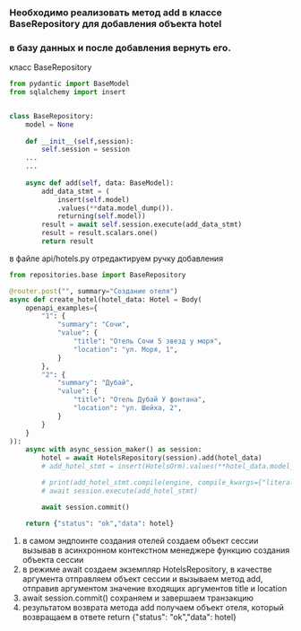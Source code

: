 ### Необходимо реализовать метод add  в классе BaseRepository для добавления объекта hotel
### в базу данных и после добавления вернуть его.

класс BaseRepository
```python
from pydantic import BaseModel
from sqlalchemy import insert


class BaseRepository:
    model = None
    
    def __init__(self,session):
        self.session = session
    ...
    ...
    
    async def add(self, data: BaseModel):
        add_data_stmt = (
            insert(self.model)
            .values(**data.model_dump()).
            returning(self.model))
        result = await self.session.execute(add_data_stmt)
        result = result.scalars.one()
        return result

``` 

в файле api/hotels.py отредактируем ручку добавления
```python
from repositories.base import BaseRepository

@router.post("", summary="Создание отеля")
async def create_hotel(hotel_data: Hotel = Body(
    openapi_examples={
        "1": {
            "summary": "Сочи",
            "value": {
                "title": "Отель Сочи 5 звезд у моря",
                "location": "ул. Моря, 1",
            }
        },
        "2": {
            "summary": "Дубай",
            "value": {
                "title": "Отель Дубай У фонтана",
                "location": "ул. Шейха, 2",
            }
        }
    }
)):
    async with async_session_maker() as session:
        hotel = await HotelsRepository(session).add(hotel_data)
        # add_hotel_stmt = insert(HotelsOrm).values(**hotel_data.model_dump())

        # print(add_hotel_stmt.compile(engine, compile_kwargs={"literal_binds": True}))
        # await session.execute(add_hotel_stmt)

        await session.commit()

    return {"status": "ok","data": hotel}
```

1) в самом эндпоинте создания отелей создаем объект сессии вызывав в асинхронном 
контекстном менеджере функцию создания объекта сессии
2) в режиме await создаем экземпляр HotelsRepository, в качестве аргумента отправляем объект сессии
и вызываем метод add, отправив аргументом значение входящих аргументов 
title и location
3) await session.commit() сохраняем и завершаем транзакцию
4) результатом возврата метода add получаем объект отеля, который возвращаем в ответе
return {"status": "ok","data": hotel}